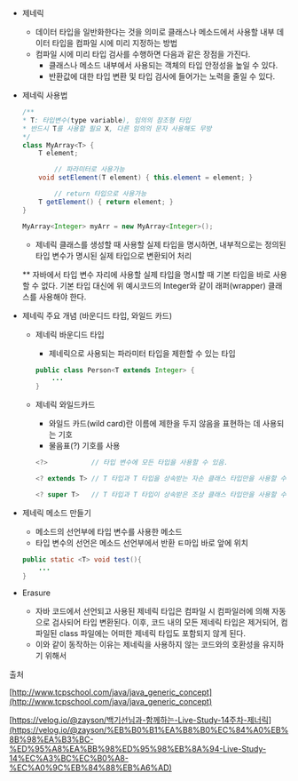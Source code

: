 - 제네릭
    - 데이터 타입을 일반화한다는 것을 의미로 클래스나 메소드에서 사용할 내부 데이터 타입을 컴파일 시에 미리 지정하는 방법
    - 컴파일 시에 미리 타입 검사를 수행하면 다음과 같은 장점을 가진다.
        - 클래스나 메소드 내부에서 사용되는 객체의 타입 안정성을 높일 수 있다.
        - 반환값에 대한 타입 변환 및 타입 검사에 들어가는 노력을 줄일 수 있다.  

- 제네릭 사용법
    
    ```java
    /**
    * T: 타입변수(type variable), 임의의 참조형 타입
    * 반드시 T를 사용할 필요 X, 다른 임의의 문자 사용해도 무방
    */ 
    class MyArray<T> {
        T element;
    
    		// 파라미터로 사용가능
        void setElement(T element) { this.element = element; }
    
    		// return 타입으로 사용가능
        T getElement() { return element; }
    }
    ```
    
    ```java
    MyArray<Integer> myArr = new MyArray<Integer>();
    ```
    
    - 제네릭 클래스를 생성할 때 사용할 실제 타입을 명시하면, 내부적으로는 정의된 타입 변수가 명시된 실제 타입으로 변환되어 처리
    
    ** 자바에서 타입 변수 자리에 사용할 실제 타입을 명시할 때 기본 타입을 바로 사용할 수 없다. 기본 타입 대신에 위 예시코드의 Integer와 같이 래퍼(wrapper) 클래스를 사용해야 한다.  
    

- 제네릭 주요 개념 (바운디드 타입, 와일드 카드)
    - 제네릭 바운디드 타입
        - 제네릭으로 사용되는 파라미터 타입을 제한할 수 있는 타입
        
        ```java
        public class Person<T extends Integer> { 
        	...
        }
        ```
        
    - 제네릭 와일드카드
        - 와일드 카드(wild card)란 이름에 제한을 두지 않음을 표현하는 데 사용되는 기호
        - 물음표(?) 기호를 사용
        
        ```java
        <?>           // 타입 변수에 모든 타입을 사용할 수 있음.
        
        <? extends T> // T 타입과 T 타입을 상속받는 자손 클래스 타입만을 사용할 수 있음.
        
        <? super T>   // T 타입과 T 타입이 상속받은 조상 클래스 타입만을 사용할 수 있음.
        ```  
        

- 제네릭 메소드 만들기
    - 메소드의 선언부에 타입 변수를 사용한 메소드
    - 타입 변수의 선언은 메소드 선언부에서 반환 ㅌ마입 바로 앞에 위치
    
    ```java
    public static <T> void test(){
    	...
    }
    ```
    

- Erasure
    - 자바 코드에서 선언되고 사용된 제네릭 타입은 컴파일 시 컴파일러에 의해 자동으로 검사되어 타입 변환된다. 이후, 코드 내의 모든 제네릭 타입은 제거되어, 컴파일된 class 파일에는 어떠한 제네릭 타입도 포함되지 않게 된다.
    - 이와 같이 동작하는 이유는 제네릭을 사용하지 않는 코드와의 호환성을 유지하기 위해서
    

출처

[http://www.tcpschool.com/java/java_generic_concept](http://www.tcpschool.com/java/java_generic_concept)

[https://velog.io/@zayson/백기선님과-함께하는-Live-Study-14주차-제너릭](https://velog.io/@zayson/%EB%B0%B1%EA%B8%B0%EC%84%A0%EB%8B%98%EA%B3%BC-%ED%95%A8%EA%BB%98%ED%95%98%EB%8A%94-Live-Study-14%EC%A3%BC%EC%B0%A8-%EC%A0%9C%EB%84%88%EB%A6%AD)
